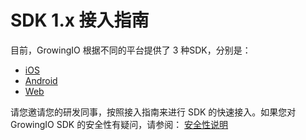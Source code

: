 # SDK 1.x 接入指南

目前，GrowingIO 根据不同的平台提供了 3 种SDK，分别是：

* [iOS](sdk-jie-ru-zhi-nan-ios.md)
* [Android](sdk-jie-ru-zhi-nan-android/)
* [Web](sdk-jie-ru-zhi-nan-js.md)

请您邀请您的研发同事，按照接入指南来进行 SDK 的快速接入。如果您对GrowingIO SDK 的安全性有疑问，请参阅： [安全性说明](https://docs.growingio.com/Safety_instructions.html)

